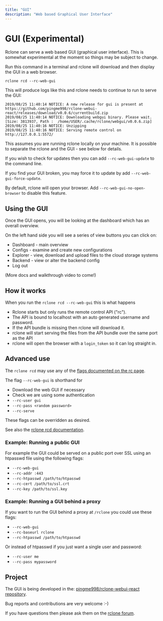 ```yaml
---
title: "GUI"
description: "Web based Graphical User Interface"
---
```


# GUI (Experimental)

Rclone can serve a web based GUI (graphical user interface).  This is
somewhat experimental at the moment so things may be subject to
change.

Run this command in a terminal and rclone will download and then
display the GUI in a web browser.

```
rclone rcd --rc-web-gui
```

This will produce logs like this and rclone needs to continue to run to serve the GUI:
    
```
2019/08/25 11:40:14 NOTICE: A new release for gui is present at https://github.com/pingme998/rclone-webui-react/releases/download/v0.0.6/currentbuild.zip
2019/08/25 11:40:14 NOTICE: Downloading webgui binary. Please wait. [Size: 3813937, Path :  /home/USER/.cache/rclone/webgui/v0.0.6.zip]
2019/08/25 11:40:16 NOTICE: Unzipping
2019/08/25 11:40:16 NOTICE: Serving remote control on http://127.0.0.1:5572/
```

This assumes you are running rclone locally on your machine.  It is
possible to separate the rclone and the GUI - see below for details.

If you wish to check for updates then you can add `--rc-web-gui-update` 
to the command line.

If you find your GUI broken, you may force it to update by add `--rc-web-gui-force-update`.

By default, rclone will open your browser. Add `--rc-web-gui-no-open-browser` 
to disable this feature.

## Using the GUI

Once the GUI opens, you will be looking at the dashboard which has an overall overview.

On the left hand side you will see a series of view buttons you can click on:

- Dashboard - main overview
- Configs - examine and create new configurations
- Explorer - view, download and upload files to the cloud storage systems
- Backend - view or alter the backend config
- Log out

(More docs and walkthrough video to come!)

## How it works

When you run the `rclone rcd --rc-web-gui` this is what happens

- Rclone starts but only runs the remote control API ("rc").
- The API is bound to localhost with an auto generated username and password.
- If the API bundle is missing then rclone will download it.
- rclone will start serving the files from the API bundle over the same port as the API
- rclone will open the browser with a `login_token` so it can log straight in.

## Advanced use

The `rclone rcd` may use any of the [flags documented on the rc page](https://rclone.org/rc/#supported-parameters).

The flag `--rc-web-gui` is shorthand for

- Download the web GUI if necessary
- Check we are using some authentication
- `--rc-user gui`
- `--rc-pass <random password>`
- `--rc-serve`

These flags can be overridden as desired.

See also the [rclone rcd documentation](https://rclone.org/commands/rclone_rcd/).

### Example: Running a public GUI

For example the GUI could be served on a public port over SSL using an htpasswd file using the following flags:

- `--rc-web-gui`
- `--rc-addr :443`
- `--rc-htpasswd /path/to/htpasswd`
- `--rc-cert /path/to/ssl.crt`
- `--rc-key /path/to/ssl.key`

### Example: Running a GUI behind a proxy

If you want to run the GUI behind a proxy at `/rclone` you could use these flags:

- `--rc-web-gui`
- `--rc-baseurl rclone`
- `--rc-htpasswd /path/to/htpasswd`

Or instead of htpasswd if you just want a single user and password:

- `--rc-user me`
- `--rc-pass mypassword`

## Project

The GUI is being developed in the: [pingme998/rclone-webui-react repository](https://github.com/pingme998/rclone-webui-react).

Bug reports and contributions are very welcome :-)

If you have questions then please ask them on the [rclone forum](https://forum.rclone.org/).


